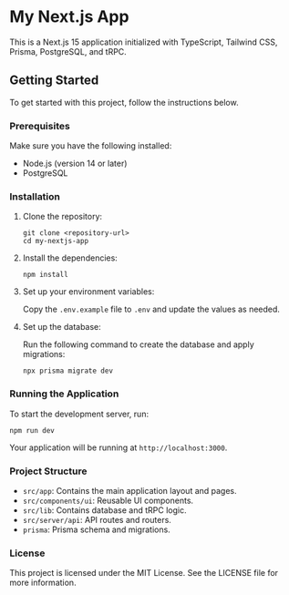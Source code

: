 # My Next.js App

This is a Next.js 15 application initialized with TypeScript, Tailwind CSS, Prisma, PostgreSQL, and tRPC.

## Getting Started

To get started with this project, follow the instructions below.

### Prerequisites

Make sure you have the following installed:

- Node.js (version 14 or later)
- PostgreSQL

### Installation

1. Clone the repository:

   ```
   git clone <repository-url>
   cd my-nextjs-app
   ```

2. Install the dependencies:

   ```
   npm install
   ```

3. Set up your environment variables:

   Copy the `.env.example` file to `.env` and update the values as needed.

4. Set up the database:

   Run the following command to create the database and apply migrations:

   ```
   npx prisma migrate dev
   ```

### Running the Application

To start the development server, run:

```
npm run dev
```

Your application will be running at `http://localhost:3000`.

### Project Structure

- `src/app`: Contains the main application layout and pages.
- `src/components/ui`: Reusable UI components.
- `src/lib`: Contains database and tRPC logic.
- `src/server/api`: API routes and routers.
- `prisma`: Prisma schema and migrations.

### License

This project is licensed under the MIT License. See the LICENSE file for more information.